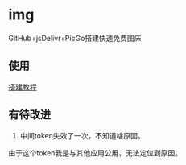 # img
GitHub+jsDelivr+PicGo搭建快速免费图床

## 使用
[搭建教程](https://www.cnblogs.com/lfri/p/12210721.html)

## 有待改进
1. 中间token失效了一次，不知道啥原因。

由于这个token我是与其他应用公用，无法定位到原因。
